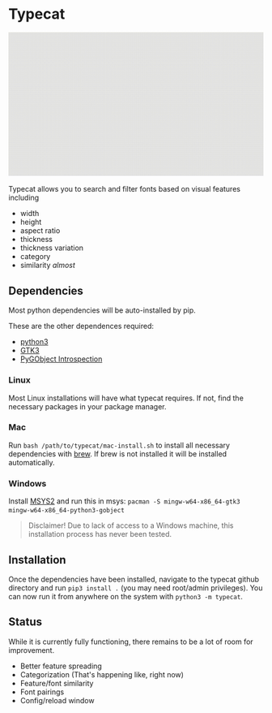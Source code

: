# Typecat

![](https://github.com/LordPharaoh/typecat/raw/master/typecat.gif)

Typecat allows you to search and filter fonts based on visual features including
* width
* height
* aspect ratio
* thickness
* thickness variation
* category
* similarity *almost*
## Dependencies
Most python dependencies will be auto-installed by pip. 

These are the other dependences required:
* [python3](https://www.python.org/download)
* [GTK3](https://www.gtk.org/download)
* [PyGObject Introspection]( https://pygobject.readthedocs.io/en/latest/getting_started.html)


### Linux
Most Linux installations will have what typecat requires. If not, find the necessary packages in your package manager.

### Mac
Run `bash /path/to/typecat/mac-install.sh` to install all necessary dependencies with [brew](https://brew.sh/). If brew is not installed it will be installed automatically.

### Windows
Install [MSYS2](http://www.msys2.org/) and run this in msys: `pacman -S mingw-w64-x86_64-gtk3 mingw-w64-x86_64-python3-gobject`

> Disclaimer! Due to lack of access to a Windows machine, this installation process has never been tested. 

## Installation
Once the dependencies have been installed, navigate to the typecat github directory and run `pip3 install .` (you may need root/admin privileges).
You can now run it from anywhere on the system with `python3 -m typecat`.
## Status
While it is currently fully functioning, there remains to be a lot of room for improvement.

* Better feature spreading
* Categorization (That's happening like, right now)
* Feature/font similarity
* Font pairings
* Config/reload window


